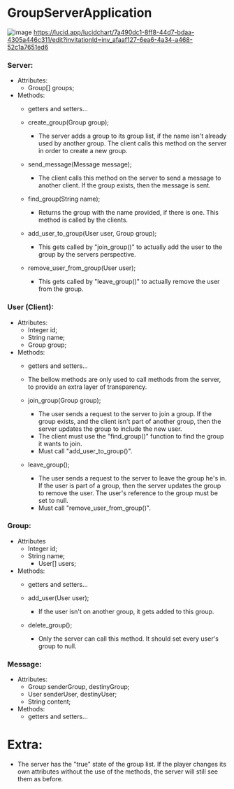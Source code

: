 # GroupServerApplication
![image](https://user-images.githubusercontent.com/30270495/164105913-fcc6832f-7472-43f3-8ed5-fef052007d90.png)
https://lucid.app/lucidchart/7a490dc1-8ff8-44d7-bdaa-4305a446c311/edit?invitationId=inv_afaaf127-6ea6-4a34-a468-52c1a7651ed6
### Server:
- Attributes:
	- Group[] groups;
- Methods:
	- getters and setters...
	- create_group(Group group);
    		
		- The server adds a group to its group list, if the name isn't already used by another group. The client calls this method on the server in order to create a new group.
	- send_message(Message message);
    		
		- The client calls this method on the server to send a message to another client. If the group exists, then the message is sent.
	- find_group(String name);
    		
		- Returns the group with the name provided, if there is one. This method is called by the clients.
	- add_user_to_group(User user, Group group);
    		
		- This gets called by "join_group()" to actually add the user to the group by the servers perspective.
	- remove_user_from_group(User user);
    		
		- This gets called by "leave_group()" to actually remove the user from the group.

### User (Client):
- Attributes:
	- Integer id;
	- String name;
	- Group group;
- Methods:
	- getters and setters...
	- The bellow methods are only used to call methods from the server, to provide an extra layer of transparency.
	- join_group(Group group);
		
		- The user sends a request to the server to join a group. If the group exists, and the client isn't part of another group, then the server updates the group to include the new user.
		- The client must use the "find_group()" function to find the group it wants to join.
		- Must call "add_user_to_group()".

	- leave_group();

		- The user sends a request to the server to leave the group he's in. If the user is part of a group, then the server updates the group to remove the user. The user's reference to the group must be set to null.
		- Must call "remove_user_from_group()".

### Group:
- Attributes
	- Integer id;
	- String name;
    	- User[] users;
- Methods:
	- getters and setters...
	- add_user(User user);

		- If the user isn't on another group, it gets added to this group.

	- delete_group();

		- Only the server can call this method. It should set every user's group to null.

### Message:
- Attributes:
	- Group senderGroup, destinyGroup;
	- User senderUser, destinyUser;
	- String content;
- Methods:
	- getters and setters...

# Extra:
- The server has the "true" state of the group list. If the player changes its own attributes without the use of the methods, the server will still see them as before.
